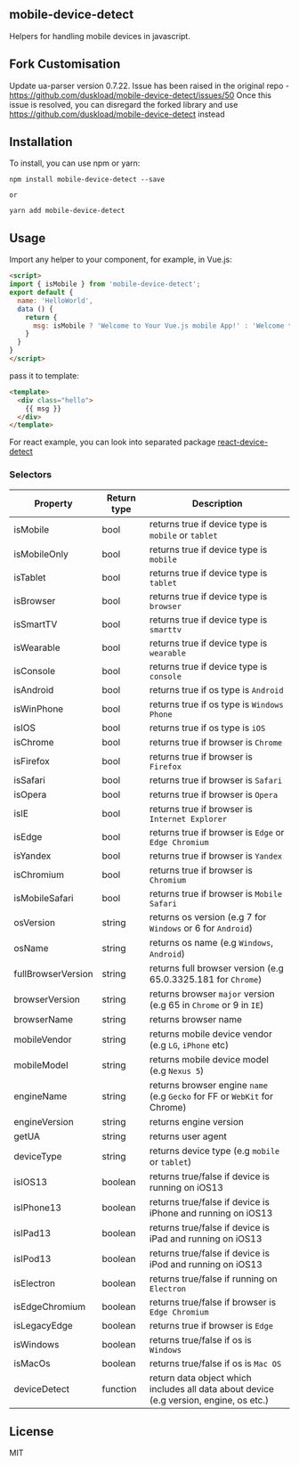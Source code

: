 ## mobile-device-detect

Helpers for handling mobile devices in javascript.

## Fork Customisation

Update ua-parser version 0.7.22.
Issue has been raised in the original repo - https://github.com/duskload/mobile-device-detect/issues/50
Once this issue is resolved, you can disregard the forked library and use https://github.com/duskload/mobile-device-detect instead

## Installation

To install, you can use npm or yarn:

```
npm install mobile-device-detect --save

or

yarn add mobile-device-detect
```

## Usage

Import any helper to your component, for example, in Vue.js:

```html
<script>
import { isMobile } from 'mobile-device-detect';
export default {
  name: 'HelloWorld',
  data () {
    return {
      msg: isMobile ? 'Welcome to Your Vue.js mobile App!' : 'Welcome to Your Vue.js App'
    }
  }
}
</script>

```
pass it to template:

```html
<template>
  <div class="hello">
    {{ msg }}
  </div>
</template>
```

For react example, you can look into separated package [react-device-detect](https://github.com/duskload/react-device-detect)

### Selectors

| Property           | Return type     | Description                                                                            |
| ------------------ | -------- | -------------------------------------------------------------------------------------- |
| isMobile           | bool     | returns true if device type is `mobile` or `tablet`                                    |
| isMobileOnly       | bool     | returns true if device type is `mobile`                                                |
| isTablet           | bool     | returns true if device type is `tablet`                                                |
| isBrowser          | bool     | returns true if device type is `browser`                                               |
| isSmartTV          | bool     | returns true if device type is `smarttv`                                               |
| isWearable         | bool     | returns true if device type is `wearable`                                              |
| isConsole          | bool     | returns true if device type is `console`                                               |
| isAndroid          | bool     | returns true if os type is `Android`                                                   |
| isWinPhone         | bool     | returns true if os type is `Windows Phone`                                             |
| isIOS              | bool     | returns true if os type is `iOS`                                                       |
| isChrome           | bool     | returns true if browser is `Chrome`                                                    |
| isFirefox          | bool     | returns true if browser is `Firefox`                                                   |
| isSafari           | bool     | returns true if browser is `Safari`                                                    |
| isOpera            | bool     | returns true if browser is `Opera`                                                     |
| isIE               | bool     | returns true if browser is `Internet Explorer`                                         |
| isEdge             | bool     | returns true if browser is `Edge` or `Edge Chromium`                                                     |
| isYandex           | bool     | returns true if browser is `Yandex`                                                      |
| isChromium         | bool     | returns true if browser is `Chromium`                                                  |
| isMobileSafari     | bool     | returns true if browser is `Mobile Safari`                                             |
| osVersion          | string   | returns os version (e.g 7 for `Windows` or 6 for `Android`)                            |
| osName             | string   | returns os name (e.g `Windows`, `Android`)                                             |
| fullBrowserVersion | string   | returns full browser version (e.g 65.0.3325.181 for `Chrome`)                          |
| browserVersion     | string   | returns browser `major` version (e.g 65 in `Chrome` or 9 in `IE`)                      |
| browserName        | string   | returns browser name                                                                   |
| mobileVendor       | string   | returns mobile device vendor (e.g `LG`, `iPhone` etc)                                  |
| mobileModel        | string   | returns mobile device model (e.g `Nexus 5`)                                            |
| engineName         | string   | returns browser engine `name` (e.g `Gecko` for FF or `WebKit` for Chrome)              |
| engineVersion      | string   | returns engine version                                                                 |
| getUA              | string   | returns user agent                                                                     |
| deviceType         | string   | returns device type (e.g `mobile` or `tablet`)  |
| isIOS13            | boolean  | returns true/false if device is running on iOS13                                       |
| isIPhone13         | boolean  | returns true/false if device is iPhone and running on iOS13                            |
| isIPad13           | boolean  | returns true/false if device is iPad and running on iOS13                              |
| isIPod13           | boolean  | returns true/false if device is iPod and running on iOS13                              |
| isElectron         | boolean  | returns true/false if running on `Electron`                                            |
| isEdgeChromium     | boolean  | returns true/false if browser is `Edge Chromium`                                       |
| isLegacyEdge       | boolean  | returns true if browser is `Edge`                                                      |
| isWindows          | boolean  | returns true/false if os is `Windows`                                                  |
| isMacOs            | boolean  | returns true/false if os is `Mac OS`                                                   |
| deviceDetect       | function | return data object which includes all data about device (e.g version, engine, os etc.) |

## License

MIT
